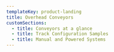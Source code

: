 ```yaml
---
templateKey: product-landing
title: Overhead Conveyors
customSections:
  - title: Conveyors at a glance
  - title: Track Configuration Samples
  - title: Manual and Powered Systems
---
```


